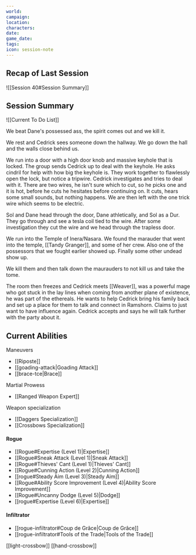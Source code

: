 ```yaml
---
world: 
campaign: 
location: 
characters: 
date: 
game_date: 
tags: 
icon: session-note
---
```


## Recap of Last Session

![[Session 40#Session Summary]]

## Session Summary

![[Current To Do List]]


We beat Dane's possessed ass, the spirit comes out and we kill it. 

We rest and Cedrick sees someone down the hallway. We go down the hall and the walls close behind us. 

We run into a door with a high door knob and massive keyhole that is locked. The group sends Cedrick up to deal with the keyhole. He asks cindril for help with how big the keyhole is. They work together to flawlessly open the lock, but notice a tripwire. Cedrick investigates and tries to deal with it. There are two wires, he isn't sure which to cut, so he picks one and it is hot, before he cuts he hesitates before continuing on. It cuts, hears some small sounds, but nothing happens. We are then left with the one trick wire which seems to be electric. 

Sol and Dane head through the door, Dane athletically, and Sol as a Dur. They go through and see a tesla coil tied to the wire. After some investigation they cut the wire and we head through the trapless door. 

We run into the Temple of Inera/Nasara. 
We found the marauder that went into the temple, [[Tandy Granger]], and some of her crew. Also one of the possessors that we fought earlier showed up. Finally some other undead show up.

We kill them and then talk down the maurauders to not kill us and take the tome. 


The room then freezes and Cedrick meets [[Weaver]], was a powerful mage who got stuck in the lay lines when coming from another plane of existence, he was part of the ethereals. He wants to help Cedrick bring his family back and set up a place for them to talk and connect in Ramshorn. Claims to just want to have influence again. Cedrick accepts and says he will talk further with the party about it. 


## Current Abilities 

Maneuvers
- [[Riposte]]
- [[goading-attack|Goading Attack]]
- [[brace-tce|Brace]]

Martial Prowess
- [[Ranged Weapon Expert]]

Weapon specialization
- [[Daggers Specialization]]
- [[Crossbows Specialization]]

#### Rogue 
- [[Rogue#Expertise (Level 1)|Expertise]]
- [[Rogue#Sneak Attack (Level 1)|Sneak Attack]]
- [[Rogue#Thieves' Cant (Level 1)|Thieves' Cant]]
- [[Rogue#Cunning Action (Level 2)|Cunning Action]]
- [[rogue#Steady Aim (Level 3)|Steady Aim]]
- [[Rogue#Ability Score Improvement (Level 4)|Ability Score Improvement]]
- [[Rogue#Uncanny Dodge (Level 5)|Dodge]]
- [[rogue#Expertise (Level 6)|Expertise]]

#### Infiltrator 
- [[rogue-infiltrator#Coup de Grâce|Coup de Grâce]]
- [[rogue-infiltrator#Tools of the Trade|Tools of the Trade]]

[[light-crossbow]]
[[hand-crossbow]]

